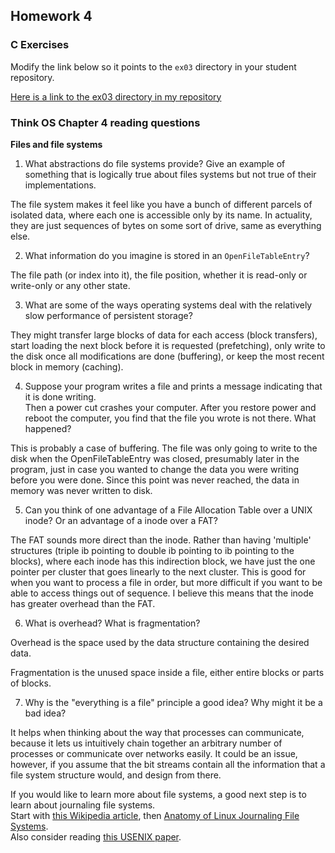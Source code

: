 ## Homework 4

### C Exercises

Modify the link below so it points to the `ex03` directory in your
student repository.

[Here is a link to the ex03 directory in my repository](https://github.com/KaitlynKeil/ExercisesInC/tree/master/exercises/ex02.5)

### Think OS Chapter 4 reading questions

**Files and file systems**

1) What abstractions do file systems provide?  Give an example of something that is logically 
true about files systems but not true of their implementations.

The file system makes it feel like you have a bunch of different parcels of isolated data, where each one is accessible only by its name. In actuality, they are just sequences of bytes on some sort of drive, same as everything else.

2) What information do you imagine is stored in an `OpenFileTableEntry`?

The file path (or index into it), the file position, whether it is read-only or write-only or any other state.

3) What are some of the ways operating systems deal with the relatively slow performance of persistent storage?

They might transfer large blocks of data for each access (block transfers), start loading the next block before it is requested (prefetching), only write to the disk once all modifications are done (buffering), or keep the most recent block in memory (caching).

4) Suppose your program writes a file and prints a message indicating that it is done writing.  
Then a power cut crashes your computer.  After you restore power and reboot the computer, you find that the file you wrote is not there.  What happened?

This is probably a case of buffering. The file was only going to write to the disk when the OpenFileTableEntry was closed, presumably later in the program, just in case you wanted to change the data you were writing before you were done. Since this point was never reached, the data in memory was never written to disk.

5) Can you think of one advantage of a File Allocation Table over a UNIX inode?  Or an advantage of a inode over a FAT?

The FAT sounds more direct than the inode. Rather than having 'multiple' structures (triple ib pointing to double ib pointing to ib pointing to the blocks), where each inode has this indirection block, we have just the one pointer per cluster that goes linearly to the next cluster. This is good for when you want to process a file in order, but more difficult if you want to be able to access things out of sequence. I believe this means that the inode has greater overhead than the FAT.

6) What is overhead?  What is fragmentation?

Overhead is the space used by the data structure containing the desired data.

Fragmentation is the unused space inside a file, either entire blocks or parts of blocks.

7) Why is the "everything is a file" principle a good idea?  Why might it be a bad idea?

It helps when thinking about the way that processes can communicate, because it lets us intuitively chain together an arbitrary number of processes or communicate over networks easily. It could be an issue, however, if you assume that the bit streams contain all the information that a file system structure would, and design from there.

If you would like to learn more about file systems, a good next step is to learn about journaling file systems.  
Start with [this Wikipedia article](https://en.wikipedia.org/wiki/Journaling_file_system), then 
[Anatomy of Linux Journaling File Systems](http://www.ibm.com/developerworks/library/l-journaling-filesystems/index.html).  
Also consider reading [this USENIX paper](https://www.usenix.org/legacy/event/usenix05/tech/general/full_papers/prabhakaran/prabhakaran.pdf).



